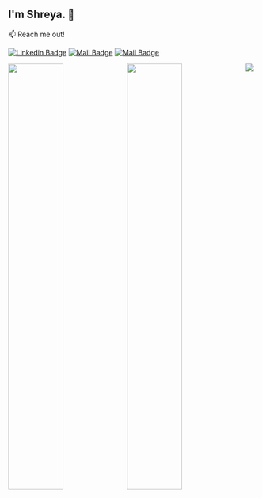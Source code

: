 ## I'm Shreya. 👋

:mailbox: Reach me out!

[![Linkedin Badge](https://img.shields.io/badge/-Shreya-0e76a8?style=flat&labelColor=0e76a8&logo=linkedin&logoColor=white)](https://www.linkedin.com/in/shreya-nayak-b-622a4b261/) 
[![Mail Badge](https://img.shields.io/badge/-@Shreya-e84393?style=flat&labelColor=e84393&logo=instagram&logoColor=white)](https://www.instagram.com/shreya.nayak_026/) 
[![Mail Badge](https://img.shields.io/badge/-Shreya-c0392b?style=flat&labelColor=c0392b&logo=gmail&logoColor=white)](mailto:shreyanayakb26@gmail.com)


<img src="https://github-readme-stats.vercel.app/api?username=shr968&show_icons=true" align="left" width="47%">

<img src="https://github-readme-stats.vercel.app/api?username=shr968&theme=dark&show_icons=true">

<img src="https://github-readme-stats.vercel.app/api/top-langs/?username=shr968&layout=compact" align="left" width="47%">
